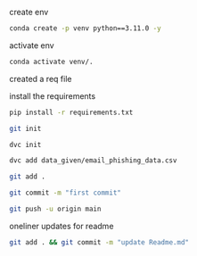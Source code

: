 create env

```bash
conda create -p venv python==3.11.0 -y
```

activate env

```bash
conda activate venv/.
```

created a req file


install the requirements

```bash
pip install -r requirements.txt
```

```bash
git init
```

```bash
dvc init
```

```bash
dvc add data_given/email_phishing_data.csv
```

```bash
git add .
```

```bash
git commit -m "first commit"
```

```bash
git push -u origin main
```

oneliner updates for readme

```bash
git add . && git commit -m "update Readme.md"
```